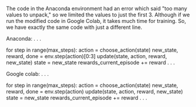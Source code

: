 The code in the Anaconda environment had an error which said "too many values to unpack," so we limited the values to just the first 3. Although if we run the modified code in Google Colab, it takes much time for training. So, we have exactly the same code with just a different line.

Anaconda:
.
.
.
 
for step in range(max_steps):
        action = choose_action(state)
        new_state, reward, done = env.step(action)[0:3]
        update(state, action, reward, new_state)
        state = new_state
        rewards_current_episode += reward
.
.
.

Google colab:
.
.
.
 
for step in range(max_steps):
        action = choose_action(state)
        new_state, reward, done = env.step(action)
        update(state, action, reward, new_state)
        state = new_state
        rewards_current_episode += reward
.
.
.
